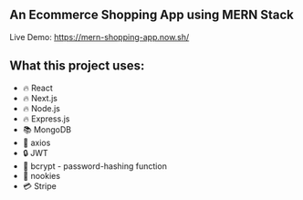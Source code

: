 ## An Ecommerce Shopping App using MERN Stack

Live Demo: https://mern-shopping-app.now.sh/

## What this project uses:
- :fire: React  
- :fire: Next.js
- :fire: Node.js  
- :fire: Express.js
- :books: MongoDB
- :rocket: axios
- :lock: JWT
- :key: bcrypt - password-hashing function
- :cookie: nookies
- :credit_card: Stripe
